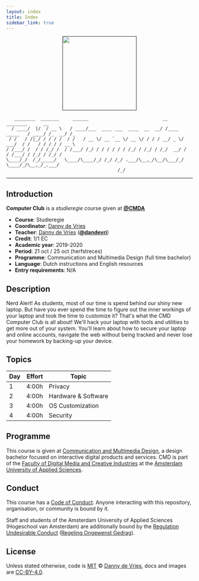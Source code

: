 ```yaml
---
layout: index
title: Index
sidebar_link: true
---
```

<p align="center">
    <a href="" target="_blank"><img width="200" src="https://dandevri.github.io/cmd-computer-club/docs/cmd_icon_laptop.png">        </a><br>
</p>

```
   ________  _______     ______                            __               ________      __
  / ____/  |/  / __ \   / ____/___  ____ ___  ____  __  __/ /____  _____   / ____/ /_  __/ /_
 / /   / /|_/ / / / /  / /   / __ \/ __ `__ \/ __ \/ / / / __/ _ \/ ___/  / /   / / / / / __ \
/ /___/ /  / / /_/ /  / /___/ /_/ / / / / / / /_/ / /_/ / /_/  __/ /     / /___/ / /_/ / /_/ /
\____/_/  /_/_____/   \____/\____/_/ /_/ /_/ .___/\__,_/\__/\___/_/      \____/_/\__,_/_.___/
                                          /_/
```

------

## Introduction
 **Computer Club** is a *studieregie* course given at [**@CMDA**][cmda]

*   **Course**: Studieregie
*   **Coordinator**: [Danny de Vries][dangit]
*   **Teacher**:
    [Danny de Vries][dangit] ([**@dandevri**][danweb])
*   **Credit**: 1/1 EC
*   **Academic year**: 2019-2020
*   **Period**: 21 oct / 25 oct (herfstreces)
*   **Programme**: Communication and Multimedia Design (full time bachelor)
*   **Language**: Dutch instructions and English resources
*   **Entry requirements**: N/A

## Description
Nerd Alert! As students, most of our time is spend behind our shiny new laptop. But have you ever spend the time to figure out the inner workings of your laptop and took the time to customize it? That's what the CMD Computer Club is all about! We'll hack your laptop with tools and utilities to get more out of your system. You'll learn about how to secure your laptop and online accounts, navigate the web without being tracked and never lose your homework by backing-up your device.

## Topics

| Day | Effort | Topic                   |
| ---- | -----: | ---------------------- |
| 1    |  4:00h | Privacy                |
| 2    |  4:00h | Hardware & Software    |
| 3    |  4:00h | OS Customization       |
| 4    |  4:00h | Security               |

## Programme

This course is given at [Communication and Multimedia Design][bachelor], a
design bachelor focused on interactive digital products and services.  CMD is
part of the [Faculty of Digital Media and Creative Industries][faculty] at the
[Amsterdam University of Applied Sciences][university].

## Conduct

This course has a [Code of Conduct][coc].  Anyone interacting with this
repository, organisation, or community is bound by it.

Staff and students of the Amsterdam University of Applied Sciences (Hogeschool
van Amsterdam) are additionally bound by the [Regulation Undesirable
Conduct][ruc] ([Regeling Ongewenst Gedrag][rog]).

## License

Unless stated otherwise, code is [MIT][] © [Danny de Vries][author], docs and images are [CC-BY-4.0][].

[cmda]: https://github.com/cmda
[dangit]: https://github.com/dandevri
[danweb]: https://dandevri.es
[author]: https://dandevri.es
[bachelor]: https://www.cmd-amsterdam.nl/english/
[faculty]: https://www.amsterdamuas.com/faculty/fdmci/faculty-of-digital-media-and-creative-industries.html
[university]: https://www.amsterdamuas.com
[coc]: code-of-conduct.md
[mit]: license.md#code
[cc-by-4.0]: license.md#documentation-and-images
[ruc]: https://www.amsterdamuas.com/practical-matters/algemeen/hva-breed/juridische-zaken/legal-affairs/regulation-undesirable-conduct/regulation-undesirable-conduct.html#anker-3-complaints-authority
[rog]: https://www.hva.nl/praktisch/algemeen/hva-breed/juridische-zaken/loket-beroep-bezwaar-en-klacht/regeling-ongewenst-gedrag/regeling-ongewenst-gedrag.html?origin=gbS4rg%2FDTZuxQ6lGVF%2BN1A
